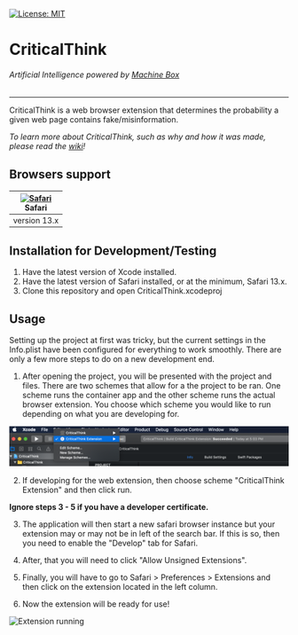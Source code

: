 [![License: MIT](https://img.shields.io/badge/License-MIT-red.svg)](https://opensource.org/licenses/MIT)

# CriticalThink
###### Artificial Intelligence powered by <a href='https://machinebox.io/' target='_blank'>Machine Box</a>
***
CriticalThink is a web browser extension that determines the probability a given web page contains fake/misinformation. 

_To learn more about CriticalThink, such as why and how it was made, please read the [wiki](https://github.com/brandonmain/CriticalThink/wiki)!_

## Browsers support

| [<img src="https://raw.githubusercontent.com/alrra/browser-logos/master/src/safari/safari_48x48.png" alt="Safari" width="24px" height="24px" />](http://godban.github.io/browsers-support-badges/)<br/>Safari |
| --------- |
| version 13.x

## Installation for Development/Testing
1. Have the latest version of Xcode installed.
2. Have the latest version of Safari installed, or at the minimum, Safari 13.x.
3. Clone this repository and open CriticalThink.xcodeproj


## Usage
Setting up the project at first was tricky, but the current settings in the Info.plist have been configured for everything to work smoothly. There are only a few more steps to do on a new development end.

1. After opening the project, you will be presented with the project and files. There are two schemes that allow for a the project to be ran. One scheme runs the container app and the other scheme runs the actual browser extension. You choose which scheme you would like to run depending on what you are developing for.

![Schemes](/readme-img/schemes.png)

2. If developing for the web extension, then choose scheme "CriticalThink Extension" and then click run.

**Ignore steps 3 - 5 if you have a developer certificate.**

3. The application will then start a new safari browser instance but your extension may or may not be in left of the search bar. If this is so, then you need to enable the "Develop" tab for Safari.

4. After, that you will need to click "Allow Unsigned Extensions".

5. Finally, you will have to go to Safari > Preferences > Extensions and then click on the extension located in the left column.

6. Now the extension will be ready for use!

![Extension running](/readme-img/run.gif)
